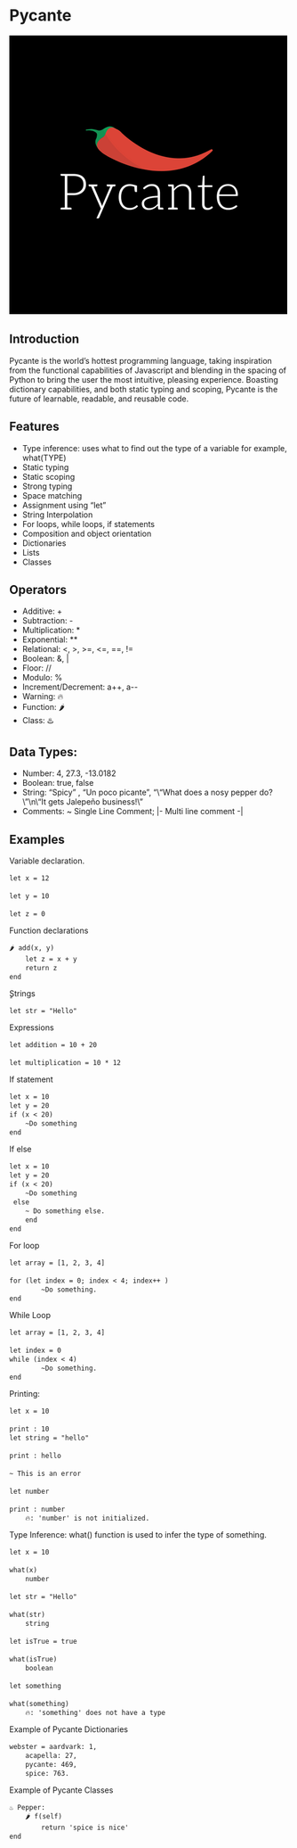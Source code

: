 # Pycante
![Main Menu](logo.png)

## Introduction
Pycante is the world’s hottest programming language, taking inspiration from the functional capabilities of Javascript and blending in the spacing of Python to bring the user the most intuitive, pleasing experience. Boasting dictionary capabilities, and both static typing and scoping, Pycante is the future of learnable, readable, and reusable code.

## Features
* Type inference: uses what to find out the type of a variable for example, what(TYPE)
* Static typing
* Static scoping
* Strong typing
* Space matching
* Assignment using “let”
* String Interpolation
* For loops, while loops, if statements
* Composition and object orientation
* Dictionaries
* Lists
* Classes

## Operators
* Additive: +
* Subtraction: -
* Multiplication: *
* Exponential: **
* Relational: <, >, >=, <=, ==, !=
* Boolean: &, |
* Floor: //
* Modulo: %
* Increment/Decrement: a++, a--
* Warning: 🔥
* Function: 🌶️
* Class: ♨️

## Data Types:
* Number: 4, 27.3, -13.0182
* Boolean: true, false
* String: “Spicy” , “Un poco picante”, “\“What does a nosy pepper do?\”\n\“It gets Jalepeño business!\”
* Comments: ~ Single Line Comment; |- Multi line comment -|

## Examples
Variable declaration.

```
let x = 12

let y = 10

let z = 0
```


Function declarations

```
🌶️ add(x, y)
    let z = x + y
    return z
end 
```

ٍStrings

```
let str = "Hello"
```


Expressions

```
let addition = 10 + 20

let multiplication = 10 * 12

```

If statement

```
let x = 10
let y = 20
if (x < 20)
    ~Do something
end
```

If else

```
let x = 10
let y = 20
if (x < 20)
    ~Do something
 else
    ~ Do something else.
    end
end
```

For loop


```
let array = [1, 2, 3, 4]

for (let index = 0; index < 4; index++ )
        ~Do something.
end
```


While Loop


```
let array = [1, 2, 3, 4]

let index = 0
while (index < 4)
        ~Do something.
end
```

Printing:

```
let x = 10

print : 10
let string = "hello"

print : hello

~ This is an error

let number

print : number
    🔥: 'number' is not initialized.  

```

Type Inference: what() function is used to infer the type of something.

```
let x = 10

what(x)
    number

let str = "Hello"

what(str)
    string

let isTrue = true

what(isTrue)
    boolean

let something

what(something)
    🔥: 'something' does not have a type
```

Example of Pycante Dictionaries

```
webster = aardvark: 1,
    acapella: 27,
    pycante: 469,
    spice: 763.
```

Example of Pycante Classes

```
♨️ Pepper:
    🌶️ f(self)
        return 'spice is nice'
end
```
